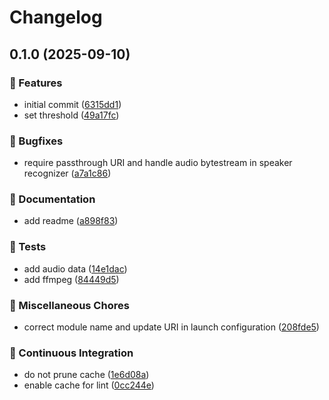 # Changelog

## 0.1.0 (2025-09-10)


### 🚀 Features

* initial commit ([6315dd1](https://github.com/hugobloem/wyoming-speaker-recognition/commit/6315dd1fe79c9673f5b75e00a816676d01d4ef7b))
* set threshold ([49a17fc](https://github.com/hugobloem/wyoming-speaker-recognition/commit/49a17fc0bc214492225a591de69e9a30a15378bd))


### 🐛 Bugfixes

* require passthrough URI and handle audio bytestream in speaker recognizer ([a7a1c86](https://github.com/hugobloem/wyoming-speaker-recognition/commit/a7a1c86908de5521c04819728c9d3b51b4f6983f))


### 📝 Documentation

* add readme ([a898f83](https://github.com/hugobloem/wyoming-speaker-recognition/commit/a898f83d63e5e38e10c013b5bcc625e28fb12506))


### 🧪 Tests

* add audio data ([14e1dac](https://github.com/hugobloem/wyoming-speaker-recognition/commit/14e1dacbbf62fb5dbb4674429421977fc0e6f694))
* add ffmpeg ([84449d5](https://github.com/hugobloem/wyoming-speaker-recognition/commit/84449d53912bafb85d96acc2881f566bf39e96b0))


### 🔧 Miscellaneous Chores

* correct module name and update URI in launch configuration ([208fde5](https://github.com/hugobloem/wyoming-speaker-recognition/commit/208fde5294da9819617557d82a12e2c0a633a5c9))


### 👷 Continuous Integration

* do not prune cache ([1e6d08a](https://github.com/hugobloem/wyoming-speaker-recognition/commit/1e6d08a3b9eabab3e8e444c3c0c5a15653af2ba4))
* enable cache for lint ([0cc244e](https://github.com/hugobloem/wyoming-speaker-recognition/commit/0cc244e231ca89a51e7e6f676c8eb52bde14616b))
